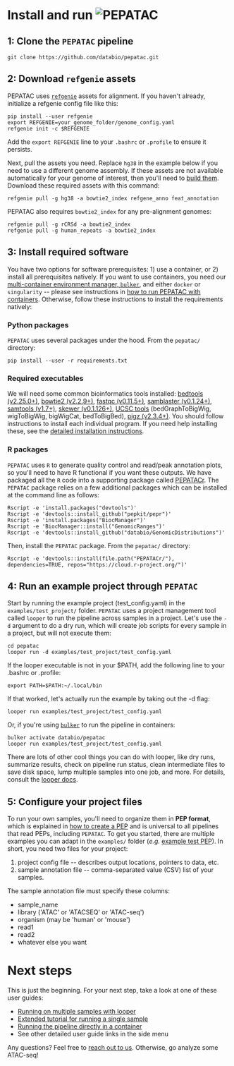 # Install and run <img src="../img/pepatac_logo_black.svg" alt="PEPATAC" class="img-fluid" style="max-height:35px; margin-top:-15px; margin-bottom:-10px">

## 1: Clone the `PEPATAC` pipeline

```
git clone https://github.com/databio/pepatac.git
```

## 2: Download `refgenie` assets

PEPATAC uses [`refgenie`](http://refgenie.databio.org/) assets for alignment. If you haven't already, initialize a refgenie config file like this:

```console
pip install --user refgenie
export REFGENIE=your_genome_folder/genome_config.yaml
refgenie init -c $REFGENIE
```

Add the `export REFGENIE` line to your `.bashrc` or `.profile` to ensure it persists. 

Next, pull the assets you need. Replace `hg38` in the example below if you need to use a different genome assembly. If these assets are not available automatically for your genome of interest, then you'll need to [build them](annotation.md). Download these required assets with this command:

```console
refgenie pull -g hg38 -a bowtie2_index refgene_anno feat_annotation
```

PEPATAC also requires `bowtie2_index` for any pre-alignment genomes:

```console
refgenie pull -g rCRSd -a bowtie2_index
refgenie pull -g human_repeats -a bowtie2_index
```

## 3: Install required software

You have two options for software prerequisites: 1) use a container, or 2) install all prerequisites natively. If you want to use containers, you need our [multi-container environment manager, `bulker`](https://bulker.databio.org/en/latest/), and either `docker` or `singularity` -- please see instructions in [how to run PEPATAC with containers](run-container.md). Otherwise, follow these instructions to install the requirements natively:

### Python packages

`PEPATAC` uses several packages under the hood. From the `pepatac/` directory:

```{bash}
pip install --user -r requirements.txt
```

### Required executables

We will need some common bioinformatics tools installed: [bedtools (v2.25.0+)](http://bedtools.readthedocs.io/en/latest/), [bowtie2 (v2.2.9+)](http://bowtie-bio.sourceforge.net/bowtie2/index.shtml), [fastqc (v0.11.5+)](https://www.bioinformatics.babraham.ac.uk/projects/fastqc/),  [samblaster (v0.1.24+)](https://github.com/GregoryFaust/samblaster), [samtools (v1.7+)](http://www.htslib.org/), [skewer (v0.1.126+)](https://github.com/relipmoc/skewer), [UCSC tools](http://hgdownload.soe.ucsc.edu/admin/exe/) (bedGraphToBigWig, wigToBigWig, bigWigCat, bedToBigBed), [pigz (v2.3.4+)](https://zlib.net/pigz/). You should follow instructions to install each individual program. If you need help installing these, see the [detailed installation instructions](detailed-install.md).
      
### R packages

`PEPATAC` uses `R` to generate quality control and read/peak annotation plots, so you'll need to have R functional if you want these outputs. We have packaged all the `R` code into a supporting package called [PEPATACr](https://github.com/databio/pepatac/tree/dev/PEPATACr). The `PEPATAC` package relies on a few additional packages which can be installed at the command line as follows:

```
Rscript -e 'install.packages("devtools")'
Rscript -e 'devtools::install_github("pepkit/pepr")'
Rscript -e 'install.packages("BiocManager")'
Rscript -e 'BiocManager::install("GenomicRanges")'
Rscript -e 'devtools::install_github("databio/GenomicDistributions")'
```

Then, install the `PEPATAC` package.  From the `pepatac/` directory:
```
Rscript -e 'devtools::install(file.path("PEPATACr/"), dependencies=TRUE, repos="https://cloud.r-project.org/")'
```

## 4: Run an example project through `PEPATAC`

Start by running the example project (test_config.yaml) in the `examples/test_project/` folder. `PEPATAC` uses a project management tool called `looper` to run the pipeline across samples in a project. Let's use the `-d` argument to do a dry run, which will create job scripts for every sample in a project, but will not execute them:

```
cd pepatac
looper run -d examples/test_project/test_config.yaml
```

If the looper executable is not in your $PATH, add the following line to your .bashrc or .profile:

```
export PATH=$PATH:~/.local/bin
```

If that worked, let's actually run the example by taking out the -d flag:
```
looper run examples/test_project/test_config.yaml
```

Or, if you're using [`bulker`](https://bulker.databio.org/en/latest/) to run the pipeline in containers:

```
bulker activate databio/pepatac
looper run examples/test_project/test_config.yaml
```

There are lots of other cool things you can do with looper, like dry runs, summarize results, check on pipeline run status, clean intermediate files to save disk space, lump multiple samples into one job, and more. For details, consult the [looper docs](http://looper.databio.org/).

## 5: Configure your project files

To run your own samples, you'll need to organize them in **PEP format**, which is explained in [how to create a PEP](https://pepkit.github.io/docs/home/) and is universal to all pipelines that read PEPs, including `PEPATAC`. To get you started, there are multiple examples you can adapt in the `examples/` folder (*e.g.* [example test PEP](https://github.com/databio/pepatac/tree/master/examples/test_project)). In short, you need two files for your project:

  1. project config file -- describes output locations, pointers to data, etc.
  2. sample annotation file -- comma-separated value (CSV) list of your samples.

The sample annotation file must specify these columns:

- sample_name
- library ('ATAC' or 'ATACSEQ' or 'ATAC-seq')
- organism (may be 'human' or 'mouse')
- read1
- read2
- whatever else you want

# Next steps

This is just the beginning. For your next step, take a look at one of these user guides:

- [Running on multiple samples with looper](run-looper.md)
- [Extended tutorial for running a single sample](tutorial.md)
- [Running the pipeline directly in a container](run-container.md)
- See other detailed user guide links in the side menu

Any questions? Feel free to [reach out to us](contact.md). Otherwise, go analyze some ATAC-seq!
